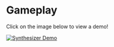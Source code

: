 # Gameplay

Click on the image below to view a demo!

[![Synthesizer Demo](https://i9.ytimg.com/vi/nxijqCCfmJ0/mq2.jpg?sqp=CIyQ8o4G&rs=AOn4CLBZd2Yww7vJMi-m171a3_eiRLGv8A)](https://youtu.be/nxijqCCfmJ0 "Synthesizer Demo")
